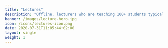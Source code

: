 ```yaml
---
title: "Lectures"
description: "Offline, lecturers who are teaching 100+ students typically give a 2-hour presentation. The lecturer’s focus is on providing an overview and explaining the subject matter in a clear manner. The goals for students are to ***understand the subject matter*** and to get ***the bigger picture***. Let’s take this online!"
banner: /images/lecture-hero.jpg
icon: /icons/lectures-icon.png
date: 2020-07-31T11:05:44+02:00
layout: single
weight: 1
---
```

